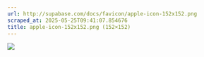 ```yaml
---
url: http://supabase.com/docs/favicon/apple-icon-152x152.png
scraped_at: 2025-05-25T09:41:07.854676
title: apple-icon-152x152.png (152×152)
---
```


![](https://supabase.com/docs/favicon/apple-icon-152x152.png)

